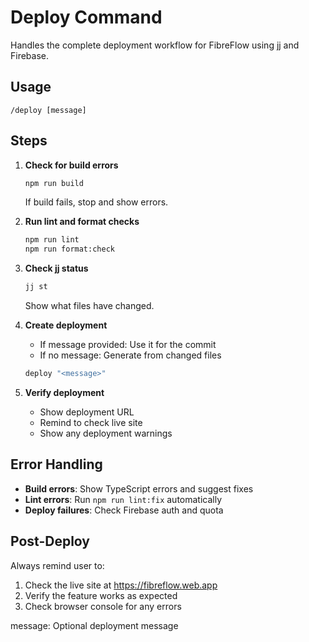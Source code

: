 # Deploy Command

Handles the complete deployment workflow for FibreFlow using jj and Firebase.

## Usage
```
/deploy [message]
```

## Steps

1. **Check for build errors**
   ```bash
   npm run build
   ```
   If build fails, stop and show errors.

2. **Run lint and format checks**
   ```bash
   npm run lint
   npm run format:check
   ```

3. **Check jj status**
   ```bash
   jj st
   ```
   Show what files have changed.

4. **Create deployment**
   - If message provided: Use it for the commit
   - If no message: Generate from changed files
   
   ```bash
   deploy "<message>"
   ```

5. **Verify deployment**
   - Show deployment URL
   - Remind to check live site
   - Show any deployment warnings

## Error Handling

- **Build errors**: Show TypeScript errors and suggest fixes
- **Lint errors**: Run `npm run lint:fix` automatically
- **Deploy failures**: Check Firebase auth and quota

## Post-Deploy

Always remind user to:
1. Check the live site at https://fibreflow.web.app
2. Verify the feature works as expected
3. Check browser console for any errors

<arguments>
message: Optional deployment message
</arguments>